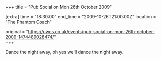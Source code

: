 +++
title = "Pub Social on Mon 26th October 2009"

[extra]
time = "18:30:00"
end_time = "2009-10-26T21:00:00Z"
location = "The Phantom Coach"

original = "https://uwcs.co.uk/events/pub-social-on-mon-26th-october-2009-1474489028474/"    
+++

Dance the night away, oh yes we'll dance the night away.

